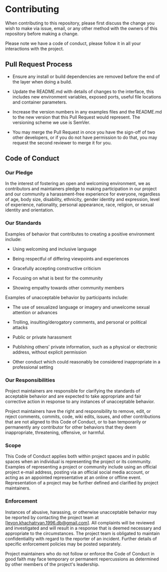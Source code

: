 # Contributing

When contributing to this repository, please first discuss the change you wish to make via issue, email, or any other method with the owners of this repository before making a change.

Please note we have a code of conduct, please follow it in all your interactions with the project.

## Pull Request Process

* Ensure any install or build dependencies are removed before the end of the layer when doing a build.


* Update the README.md with details of changes to the interface, this includes new environment variables, exposed ports, useful file locations and container parameters.


* Increase the version numbers in any examples files and the README.md to the new version that this Pull Request would represent. The versioning scheme we use is SemVer.


* You may merge the Pull Request in once you have the sign-off of two other developers, or if you do not have permission to do that, you may request the second reviewer to merge it for you.

## Code of Conduct

### Our Pledge

In the interest of fostering an open and welcoming environment, we as contributors and maintainers pledge to making participation in our project and our community a harassment-free experience for everyone, regardless of age, body size, disability, ethnicity, gender identity and expression, level of experience, nationality, personal appearance, race, religion, or sexual identity and orientation.

### Our Standards
Examples of behavior that contributes to creating a positive environment include:

* Using welcoming and inclusive language


* Being respectful of differing viewpoints and experiences


* Gracefully accepting constructive criticism


* Focusing on what is best for the community


* Showing empathy towards other community members

Examples of unacceptable behavior by participants include:

* The use of sexualized language or imagery and unwelcome sexual attention or advances


* Trolling, insulting/derogatory comments, and personal or political attacks


* Public or private harassment


* Publishing others' private information, such as a physical or electronic address, without explicit permission


* Other conduct which could reasonably be considered inappropriate in a professional setting

### Our Responsibilities

Project maintainers are responsible for clarifying the standards of acceptable behavior and are expected to take appropriate and fair corrective action in response to any instances of unacceptable behavior.

Project maintainers have the right and responsibility to remove, edit, or reject comments, commits, code, wiki edits, issues, and other contributions that are not aligned to this Code of Conduct, or to ban temporarily or permanently any contributor for other behaviors that they deem inappropriate, threatening, offensive, or harmful.

### Scope
This Code of Conduct applies both within project spaces and in public spaces when an individual is representing the project or its community. Examples of representing a project or community include using an official project e-mail address, posting via an official social media account, or acting as an appointed representative at an online or offline event. Representation of a project may be further defined and clarified by project maintainers.


### Enforcement
Instances of abusive, harassing, or otherwise unacceptable behavior may be reported by contacting the project team at [levon.khachatryan.1996.db@gmail.com]. All complaints will be reviewed and investigated and will result in a response that is deemed necessary and appropriate to the circumstances. The project team is obligated to maintain confidentiality with regard to the reporter of an incident. Further details of specific enforcement policies may be posted separately.

Project maintainers who do not follow or enforce the Code of Conduct in good faith may face temporary or permanent repercussions as determined by other members of the project's leadership.